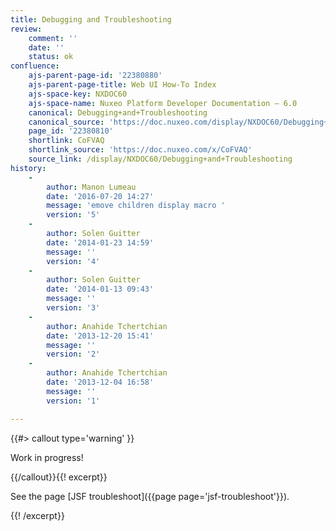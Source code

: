 ```yaml
---
title: Debugging and Troubleshooting
review:
    comment: ''
    date: ''
    status: ok
confluence:
    ajs-parent-page-id: '22380880'
    ajs-parent-page-title: Web UI How-To Index
    ajs-space-key: NXDOC60
    ajs-space-name: Nuxeo Platform Developer Documentation — 6.0
    canonical: Debugging+and+Troubleshooting
    canonical_source: 'https://doc.nuxeo.com/display/NXDOC60/Debugging+and+Troubleshooting'
    page_id: '22380810'
    shortlink: CoFVAQ
    shortlink_source: 'https://doc.nuxeo.com/x/CoFVAQ'
    source_link: /display/NXDOC60/Debugging+and+Troubleshooting
history:
    - 
        author: Manon Lumeau
        date: '2016-07-20 14:27'
        message: 'emove children display macro '
        version: '5'
    - 
        author: Solen Guitter
        date: '2014-01-23 14:59'
        message: ''
        version: '4'
    - 
        author: Solen Guitter
        date: '2014-01-13 09:43'
        message: ''
        version: '3'
    - 
        author: Anahide Tchertchian
        date: '2013-12-20 15:41'
        message: ''
        version: '2'
    - 
        author: Anahide Tchertchian
        date: '2013-12-04 16:58'
        message: ''
        version: '1'

---
```

{{#> callout type='warning' }}

Work in progress!

{{/callout}}{{! excerpt}}

See the page [JSF troubleshoot]({{page page='jsf-troubleshoot'}}).

{{! /excerpt}}